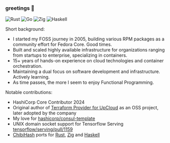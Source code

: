 ### greetings 👋

![Rust](https://img.shields.io/badge/rust-%23000000.svg?style=for-the-badge&logo=rust&logoColor=white)
![Go](https://img.shields.io/badge/go-%2300ADD8.svg?style=for-the-badge&logo=go&logoColor=white)
![Zig](https://img.shields.io/badge/Zig-%23F7A41D.svg?style=for-the-badge&logo=zig&logoColor=white)
![Haskell](https://img.shields.io/badge/Haskell-5e5086?style=for-the-badge&logo=haskell&logoColor=white)

Short background:

- I started my FOSS journey in 2005, building various RPM packages as a community effort for Fedora Core. Good times.
- Built and scaled highly available infrastructure for organizations ranging from startups to enterprise, specializing in containers.
- 15+ years of hands-on experience on cloud technologies and container orchestration.
- Maintaining a dual focus on software development and infrastructure. Actively learning.
- As time passes, the more I seem to enjoy Functional Programming.

Notable contributions:

- HashiCorp Core Contributor 2024
- Original author of [Terraform Provider for UpCloud](https://github.com/UpCloudLtd/terraform-provider-upcloud) as an OSS project, later adopted by the company
- My love for [hashicorp/consul-template](https://github.com/hashicorp/consul-template/pulls?q=is%3Apr+author%3Athevilledev)
- UNIX domain socket support for Tensorflow Serving [tensorflow/serving/pull/1159](https://github.com/tensorflow/serving/pull/1159)
- [ChibiHash](https://github.com/N-R-K/ChibiHash) ports for [Rust](https://github.com/thevilledev/ChibiHash-rs), [Zig](https://github.com/thevilledev/ChibiHash-zig) and [Haskell](https://github.com/thevilledev/ChibiHash-hs)

<!--
**thevilledev/thevilledev** is a ✨ _special_ ✨ repository because its `README.md` (this file) appears on your GitHub profile.

Here are some ideas to get you started:

- 🔭 I’m currently working on ...
- 🌱 I’m currently learning ...
- 👯 I’m looking to collaborate on ...
- 🤔 I’m looking for help with ...
- 💬 Ask me about ...
- 📫 How to reach me: ...
- 😄 Pronouns: ...
- ⚡ Fun fact: ...
-->
